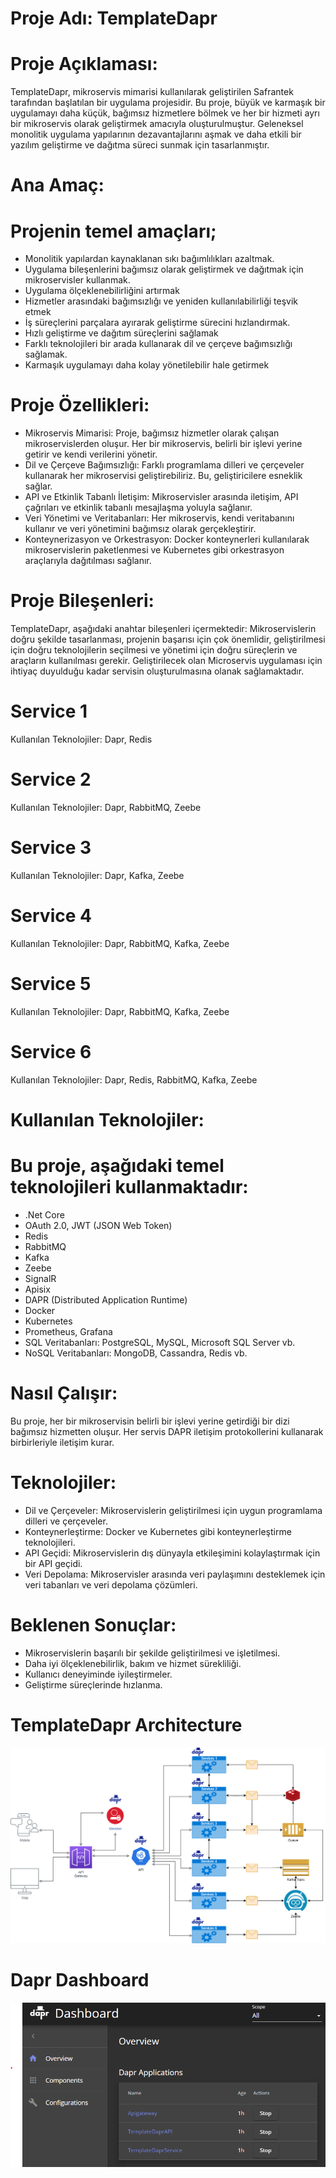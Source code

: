 # Proje Adı: TemplateDapr

# Proje Açıklaması:

TemplateDapr, mikroservis mimarisi kullanılarak geliştirilen Safrantek tarafından başlatılan bir uygulama projesidir. Bu proje, büyük ve karmaşık bir uygulamayı daha küçük, bağımsız hizmetlere bölmek ve her bir hizmeti ayrı bir mikroservis olarak geliştirmek amacıyla oluşturulmuştur. Geleneksel monolitik uygulama yapılarının dezavantajlarını aşmak ve daha etkili bir yazılım geliştirme ve dağıtma süreci sunmak için tasarlanmıştır.

# Ana Amaç:

# Projenin temel amaçları;

- Monolitik yapılardan kaynaklanan sıkı bağımlılıkları azaltmak.
- Uygulama bileşenlerini bağımsız olarak geliştirmek ve dağıtmak için mikroservisler kullanmak.
- Uygulama ölçeklenebilirliğini artırmak
- Hizmetler arasındaki bağımsızlığı ve yeniden kullanılabilirliği teşvik etmek
- İş süreçlerini parçalara ayırarak geliştirme sürecini hızlandırmak.
- Hızlı geliştirme ve dağıtım süreçlerini sağlamak
- Farklı teknolojileri bir arada kullanarak dil ve çerçeve bağımsızlığı sağlamak.
- Karmaşık uygulamayı daha kolay yönetilebilir hale getirmek

# Proje Özellikleri:

- Mikroservis Mimarisi: Proje, bağımsız hizmetler olarak çalışan mikroservislerden oluşur. Her bir mikroservis, belirli bir işlevi yerine getirir ve kendi verilerini yönetir.
- Dil ve Çerçeve Bağımsızlığı: Farklı programlama dilleri ve çerçeveler kullanarak her mikroservisi geliştirebiliriz. Bu, geliştiricilere esneklik sağlar.
- API ve Etkinlik Tabanlı İletişim: Mikroservisler arasında iletişim, API çağrıları ve etkinlik tabanlı mesajlaşma yoluyla sağlanır.
- Veri Yönetimi ve Veritabanları: Her mikroservis, kendi veritabanını kullanır ve veri yönetimini bağımsız olarak gerçekleştirir.
- Konteynerizasyon ve Orkestrasyon: Docker konteynerleri kullanılarak mikroservislerin paketlenmesi ve Kubernetes gibi orkestrasyon araçlarıyla dağıtılması sağlanır.

# Proje Bileşenleri:

TemplateDapr, aşağıdaki anahtar bileşenleri içermektedir: Mikroservislerin doğru şekilde tasarlanması, projenin başarısı için çok önemlidir, geliştirilmesi için doğru teknolojilerin seçilmesi ve yönetimi için doğru süreçlerin ve araçların kullanılması gerekir. Geliştirilecek olan Microservis uygulaması için ihtiyaç duyulduğu kadar servisin oluşturulmasına olanak sağlamaktadır.

# Service 1
Kullanılan Teknolojiler: Dapr, Redis 
# Service 2
Kullanılan Teknolojiler: Dapr, RabbitMQ, Zeebe
# Service 3
Kullanılan Teknolojiler: Dapr, Kafka, Zeebe
# Service 4
Kullanılan Teknolojiler: Dapr, RabbitMQ, Kafka, Zeebe
# Service 5
Kullanılan Teknolojiler: Dapr, RabbitMQ, Kafka, Zeebe
# Service 6
Kullanılan Teknolojiler: Dapr, Redis, RabbitMQ, Kafka, Zeebe

# Kullanılan Teknolojiler:

# Bu proje, aşağıdaki temel teknolojileri kullanmaktadır:

- .Net Core
- OAuth 2.0, JWT (JSON Web Token)
- Redis
- RabbitMQ
- Kafka
- Zeebe
- SignalR
- Apisix
- DAPR (Distributed Application Runtime)
- Docker
- Kubernetes
- Prometheus, Grafana
- SQL Veritabanları: PostgreSQL, MySQL, Microsoft SQL Server vb.
- NoSQL Veritabanları: MongoDB, Cassandra, Redis vb.

# Nasıl Çalışır:

Bu proje, her bir mikroservisin belirli bir işlevi yerine getirdiği bir dizi bağımsız hizmetten oluşur. Her servis DAPR iletişim protokollerini kullanarak birbirleriyle iletişim kurar.


# Teknolojiler:

- Dil ve Çerçeveler: Mikroservislerin geliştirilmesi için uygun programlama dilleri ve çerçeveler.
- Konteynerleştirme: Docker ve Kubernetes gibi konteynerleştirme teknolojileri.
- API Geçidi: Mikroservislerin dış dünyayla etkileşimini kolaylaştırmak için bir API geçidi.
- Veri Depolama: Mikroservisler arasında veri paylaşımını desteklemek için veri tabanları ve veri depolama çözümleri.

# Beklenen Sonuçlar:
- Mikroservislerin başarılı bir şekilde geliştirilmesi ve işletilmesi.
- Daha iyi ölçeklenebilirlik, bakım ve hizmet sürekliliği.
- Kullanıcı deneyiminde iyileştirmeler.
- Geliştirme süreçlerinde hızlanma.


# TemplateDapr Architecture

![alt text](https://raw.githubusercontent.com/htoremen/TemplateDapr/master/Files/TemplateDapr.drawio.png)

# Dapr Dashboard

![alt text](https://raw.githubusercontent.com/htoremen/TemplateDapr/master/Files/DaprDashboard.png)

